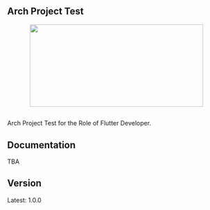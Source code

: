 ## Arch Project Test

<p align="center">
	  <img width="400" height="190" src="https://static.wikia.nocookie.net/logo-timeline/images/c/cf/4B4A9751-D2BF-4A93-BDCC-CDCA5326B65F.png/revision/latest?cb=20210426191500">

</p>

##

Arch Project Test for the Role of Flutter Developer.

## Documentation

TBA

## Version

Latest: 1.0.0
